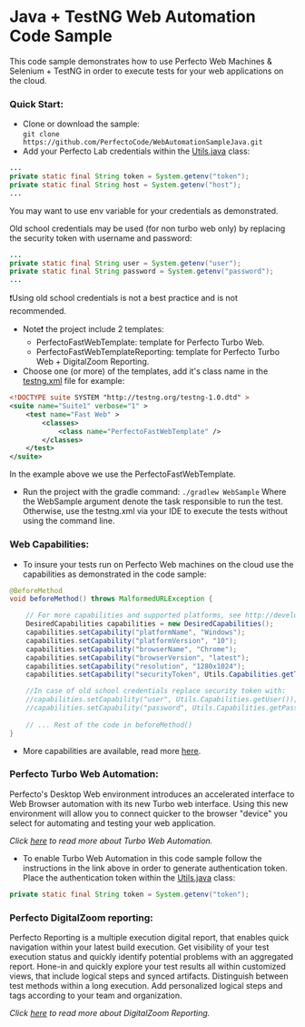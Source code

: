 # Java + TestNG Web Automation Code Sample

This code sample demonstrates how to use Perfecto Web Machines & Selenium + TestNG in order to execute tests 
for your web applications on the cloud. 

### Quick Start: 
- Clone or download the sample:<br/> `git clone https://github.com/PerfectoCode/WebAutomationSampleJava.git`
- Add your Perfecto Lab credentials within the [Utils.java](src/test/java/Utils.java) class:
```Java
...
private static final String token = System.getenv("token");
private static final String host = System.getenv("host");
... 
```
You may want to use env variable for your credentials as demonstrated.

Old school credentials may be used (for non turbo web only) by replacing the security token with username and password:
```Java
...
private static final String user = System.getenv("user");
private static final String password = System.getenv("password");
...
```
:exclamation:Using old school credentials is not a best practice and is not recommended.

- Note:exclamation: the project include 2 templates:
    - PerfectoFastWebTemplate: template for Perfecto Turbo Web.
    - PerfectoFastWebTemplateReporting: template for Perfecto Turbo Web + DigitalZoom Reporting.
- Choose one (or more) of the templates, add it's class name in the [testng.xml](testng.xml) file for example:
```xml
<!DOCTYPE suite SYSTEM "http://testng.org/testng-1.0.dtd" >
<suite name="Suite1" verbose="1" >
    <test name="Fast Web" >
        <classes>
            <class name="PerfectoFastWebTemplate" />
        </classes>
    </test>
</suite>
```
In the example above we use the PerfectoFastWebTemplate.

- Run the project with the gradle command: `./gradlew WebSample` Where the WebSample argument denote the task responsible to run the test.
Otherwise, use the testng.xml via your IDE to execute the tests without using the command line. 

### Web Capabilities: 
- To insure your tests run on Perfecto Web machines on the cloud use the capabilities as demonstrated in the code sample: <br/>
```Java
@BeforeMethod
void beforeMethod() throws MalformedURLException {

    // For more capabilities and supported platforms, see http://developers.perfectomobile.com/display/PD/Supported+Platforms
    DesiredCapabilities capabilities = new DesiredCapabilities();
    capabilities.setCapability("platformName", "Windows");
    capabilities.setCapability("platformVersion", "10");
    capabilities.setCapability("browserName", "Chrome");
    capabilities.setCapability("browserVersion", "latest");
    capabilities.setCapability("resolution", "1280x1024");
    capabilities.setCapability("securityToken", Utils.Capabilities.getToken());

    //In case of old school credentials replace security token with:
    //capabilities.setCapability("user", Utils.Capabilities.getUser());
    //capabilities.setCapability("password", Utils.Capabilities.getPassword());
    
    // ... Rest of the code in beforeMethod()
}
```

- More capabilities are available, read more [here](http://developers.perfectomobile.com/display/PD/Supported+Platforms).

### Perfecto Turbo Web Automation:

Perfecto's Desktop Web environment introduces an accelerated interface to Web Browser automation with its new Turbo web interface. Using this new environment will allow you to connect quicker to the browser "device" you select for automating and testing your web application.

*Click [here](http://developers.perfectomobile.com/display/PD/Turbo+Web+Automation) to read more about Turbo Web Automation.*

- To enable Turbo Web Automation in this code sample follow the instructions in the link above in order to generate authentication token.
Place the authentication token within the [Utils.java](src/test/java/Utils.java) class:
```Java
private static final String token = System.getenv("token");
```

### Perfecto DigitalZoom reporting:

Perfecto Reporting is a multiple execution digital report, that enables quick navigation within your latest build execution. Get visibility of your test execution status and quickly identify potential problems with an aggregated report.
Hone-in and quickly explore your test results all within customized views, that include logical steps and synced artifacts. Distinguish between test methods within a long execution. Add personalized logical steps and tags according to your team and organization.

*Click [here](http://developers.perfectomobile.com/display/PD/Reporting) to read more about DigitalZoom Reporting.*
